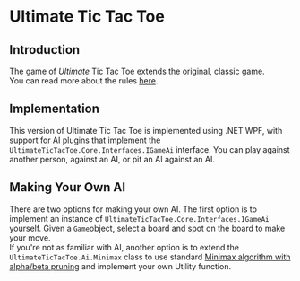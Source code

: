 # **Ultimate Tic Tac Toe**

## Introduction

The game of *Ultimate* Tic Tac Toe extends the original, classic game.  
You can read more about the rules [here](https://mathwithbaddrawings.com/2013/06/16/ultimate-tic-tac-toe/).

## Implementation
This version of Ultimate Tic Tac Toe is implemented using .NET WPF, with support for AI plugins that implement the `UltimateTicTacToe.Core.Interfaces.IGameAi` interface.  You can play against another person, against an AI, or pit an AI against an AI.  

## Making Your Own AI
There are two options for making your own AI.  The first option is to implement an instance of 
`UltimateTicTacToe.Core.Interfaces.IGameAi` yourself.  Given a `Game`object, select a board and spot on the board to make your move.  
If you're not as familiar with AI, another option is to extend the `UltimateTicTacToe.Ai.Minimax` class to use standard [Minimax algorithm with alpha/beta pruning](https://en.wikipedia.org/wiki/Alpha%E2%80%93beta_pruning) and implement your own Utility function.